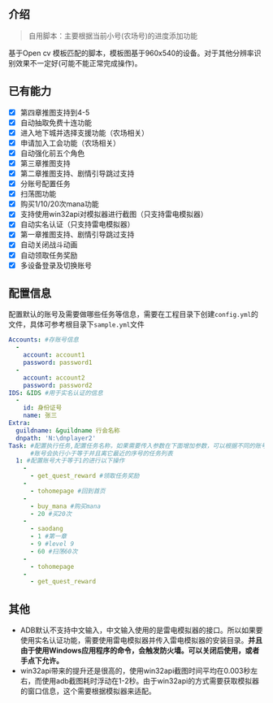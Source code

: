 ## 介绍
> 自用脚本：主要根据当前小号(农场号)的进度添加功能

基于Open cv 模板匹配的脚本，模板图基于960x540的设备。对于其他分辨率识别效果不一定好(可能不能正常完成操作)。

## 已有能力

- [x] 第四章推图支持到4-5
- [x] 自动抽取免费十连功能
- [x] 进入地下城并选择支援功能（农场相关）
- [x] 申请加入工会功能（农场相关）
- [x] 自动强化前五个角色
- [x] 第三章推图支持
- [x] 第二章推图支持、剧情引导跳过支持
- [x] 分账号配置任务
- [x] 扫荡图功能
- [x] 购买1/10/20次mana功能
- [x] 支持使用win32api对模拟器进行截图（只支持雷电模拟器）
- [x] 自动实名认证（只支持雷电模拟器）
- [x] 第一章推图支持、剧情引导跳过支持
- [x] 自动关闭战斗动画
- [x] 自动领取任务奖励
- [x] 多设备登录及切换账号

## 配置信息

配置默认的账号及需要做哪些任务等信息，需要在工程目录下创建`config.yml`的文件，具体可参考根目录下`sample.yml`文件

```yaml
Accounts: #存账号信息
  -
    account: account1
    password: password1
  -
    account: account2
    password: password2
IDS: &IDS #用于实名认证的信息
  -
    id: 身份证号
    name: 张三
Extra:
  guildname: &guildname 行会名称
  dnpath: 'N:\dnplayer2'
Task: #配置执行任务,配置任务名称，如果需要传入参数在下面增加参数，可以根据不同的账号序号配置任务。
      #账号会执行小于等于并且离它最近的序号的任务列表
  1: #配置账号大于等于1的进行以下操作
    -
      - get_quest_reward #领取任务奖励
    -
      - tohomepage #回到首页
    -
      - buy_mana #购买mana
      - 20 #买20次
    -
      - saodang
      - 1 #第一章
      - 9 #level 9
      - 60 #扫荡60次
    -
      - tohomepage
    -
      - get_quest_reward
```

## 其他

* ADB默认不支持中文输入，中文输入使用的是雷电模拟器的接口。所以如果要使用实名认证功能，需要使用雷电模拟器并传入雷电模拟器的安装目录。**并且由于使用Windows应用程序的命令，会触发防火墙。可以关闭后使用，或者手点下允许。**
* win32api带来的提升还是很高的，使用win32api截图时间平均在0.003秒左右，而使用adb截图耗时浮动在1-2秒。由于win32api的方式需要获取模拟器的窗口信息，这个需要根据模拟器来适配。